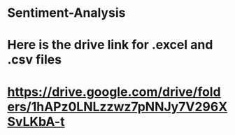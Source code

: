 # Sentiment-Analysis
# Here is the drive link for .excel and .csv files 
# https://drive.google.com/drive/folders/1hAPz0LNLzzwz7pNNJy7V296XSvLKbA-t
